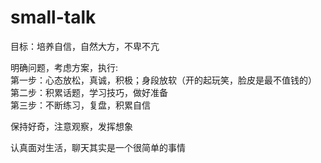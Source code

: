 # small-talk


目标：培养自信，自然大方，不卑不亢
  
  
明确问题，考虑方案，执行:  
第一步：心态放松，真诚，积极；身段放软（开的起玩笑，脸皮是最不值钱的）  
第二步：积累话题，学习技巧，做好准备  
第三步：不断练习，复盘，积累自信  
  
  

保持好奇，注意观察，发挥想象
  
  
认真面对生活，聊天其实是一个很简单的事情

